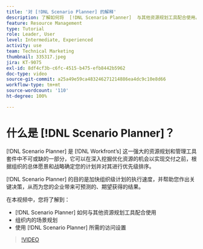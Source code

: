 ```yaml
---
title: '对 [!DNL Scenario Planner] 的解释'
description: 了解如何将  [!DNL Scenario Planner]  与其他资源规划工具配合使用。然后学习如何设置  [!DNL Scenario Planner]。
feature: Resource Management
type: Tutorial
role: Leader, User
level: Intermediate, Experienced
activity: use
team: Technical Marketing
thumbnail: 335317.jpeg
jira: KT-9075
exl-id: 8df4cf3b-c6fc-4515-b475-efb8442b5962
doc-type: video
source-git-commit: a25a49e59ca483246271214886ea4dc9c10e8d66
workflow-type: tm+mt
source-wordcount: '110'
ht-degree: 100%

---
```


# 什么是 [!DNL Scenario Planner]？

[!DNL Scenario Planner] 是 [!DNL Workfront’s] 这一强大的资源规划和管理工具套件中不可或缺的一部分，它可以在深入挖掘优化资源的机会以实现交付之前，根据组织的总体愿景和战略确定您的计划并对其进行优先级排序。

[!DNL Scenario Planner] 的目的是加快组织级计划的执行速度，并帮助您作出关键决策，从而为您的企业带来可预测的、期望获得的结果。

在本视频中，您将了解到：

* [!DNL Scenario Planner] 如何与其他资源规划工具配合使用
* 组织内的场景规划
* 使用 [!DNL Scenario Planner] 所需的访问设置

>[!VIDEO](https://video.tv.adobe.com/v/335317/?quality=12&learn=on)
